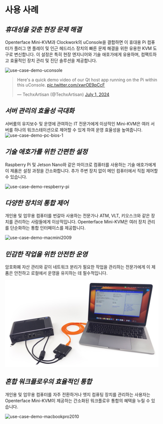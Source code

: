 # 사용 사례
## ***휴대성을 갖춘 현장 문제 해결***
Openterface Mini-KVM과 Clockwork의 uConsole을 결합하면 이 휴대용 Pi 컴퓨터가 플러그 앤 플레이 및 인근 헤드리스 장치의 빠른 문제 해결을 위한 유용한 KVM 도구로 변신합니다. 이 설정은 특히 현장 엔지니어와 기술 애호가에게 유용하며, 컴팩트하고 효율적인 장치 관리 및 진단 솔루션을 제공합니다.

<img src="https://pbs.twimg.com/media/GRaeGqHa0AA_GMv?format=jpg&name=4096x4096" alt="use-case-demo-uconsole" width="560" height="560">

<blockquote class="twitter-tweet" data-media-max-width="560"><p lang="en" dir="ltr">Here&#39;s a quick demo video of our Qt host app running on the Pi within this uConsole. <a href="https://t.co/xwrOE9pCcF">pic.twitter.com/xwrOE9pCcF</a></p>&mdash; TechxArtisan (@TechxArtisan) <a href="https://twitter.com/TechxArtisan/status/1807824199152722019?ref_src=twsrc%5Etfw">July 1, 2024</a></blockquote> <script async src="https://platform.twitter.com/widgets.js" charset="utf-8"></script>

## ***서버 관리의 효율성 극대화***
서버룸의 유지보수 및 운영에 관여하는 IT 전문가에게 이상적인 Mini-KVM은 여러 서버를 하나의 워크스테이션으로 제어할 수 있게 하여 운영 효율성을 높여줍니다.
![use-case-demo-pc-bios-1](/images/product/use-case-demo-pc-bios-1.jpg)

## ***기술 애호가를 위한 간편한 설정***
Raspberry Pi 및 Jetson Nano와 같은 마이크로 컴퓨터를 사용하는 기술 애호가에게 이 제품은 설정 과정을 간소화합니다. 추가 주변 장치 없이 메인 컴퓨터에서 직접 제어할 수 있습니다.

![use-case-demo-respberry-pi](/images/product/use-case-demo-respberry-pi.jpg)

## ***다양한 장치의 통합 제어***
개인용 및 업무용 컴퓨터를 번갈아 사용하는 전문가나 ATM, VLT, 키오스크와 같은 장치를 관리하는 사람들에게 이상적입니다. Openterface Mini-KVM은 여러 장치 관리를 단순화하는 통합 인터페이스를 제공합니다.

![use-case-demo-macmini2009](/images/product/use-case-demo-macmini2009-3.jpg)

## ***민감한 작업을 위한 안전한 운영***
암호화폐 자산 관리와 같이 네트워크 분리가 필요한 작업을 관리하는 전문가에게 이 제품은 안전하고 로컬에서 운영을 유지하는 데 필수적입니다.

![use-case-demo-industrial-pc](images/product/use-case-demo-industrial-pc.jpg)

## ***혼합 워크플로우의 효율적인 통합***
개인용 및 업무용 컴퓨터를 자주 전환하거나 엣지 컴퓨팅 장치를 관리하는 사용자는 Openterface Mini-KVM이 제공하는 간소화된 워크플로우 통합의 혜택을 누릴 수 있습니다.

![use-case-demo-macbookpro2010](/images/product/use-case-demo-macbookpro2010.jpg)